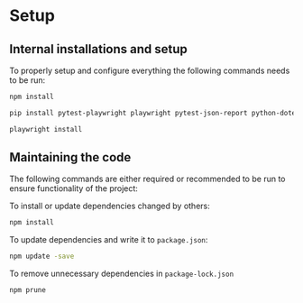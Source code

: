 # Setup
## Internal installations and setup

To properly setup and configure everything the following commands needs to be run:

```bash
npm install
```

```bash
pip install pytest-playwright playwright pytest-json-report python-dotenv
```

```bash
playwright install
```

## Maintaining the code

The following commands are either required or recommended to be run to ensure functionality of the project:

To install or update dependencies changed by others:

```bash
npm install
```

To update dependencies and write it to `package.json`:

```bash
npm update -save
```

To remove unnecessary dependencies in `package-lock.json`

```bash
npm prune
```

